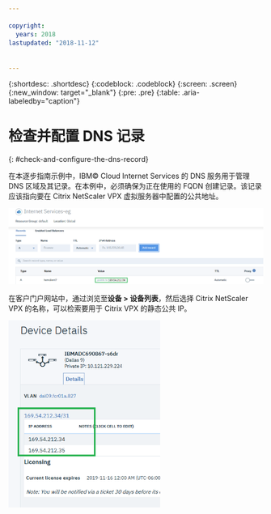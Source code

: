 ```yaml
---

copyright:
  years: 2018
lastupdated: "2018-11-12"


---
```


{:shortdesc: .shortdesc}
{:codeblock: .codeblock}
{:screen: .screen}
{:new_window: target="_blank"}
{:pre: .pre}
{:table: .aria-labeledby="caption"}

# 检查并配置 DNS 记录
{: #check-and-configure-the-dns-record}

在本逐步指南示例中，IBM© Cloud Internet Services 的 DNS 服务用于管理 DNS 区域及其记录。在本例中，必须确保为正在使用的 FQDN 创建记录。该记录应该指向要在 Citrix NetScaler VPX 虚拟服务器中配置的公共地址。

<img src="images/12-add-record.png" alt="图样" style="width: 700px;"/>

在客户门户网站中，通过浏览至**设备 > 设备列表**，然后选择 Citrix NetScaler VPX 的名称，可以检索要用于 Citrix VPX 的静态公共 IP。

<img src="images/13-check-ip.png" alt="图样" style="width: 300px;"/>
